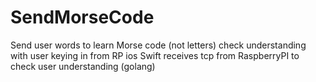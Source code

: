# SendMorseCode
Send user words to learn Morse code (not letters) check understanding with user keying in from RP
ios Swift
receives tcp from RaspberryPI to check user understanding (golang)


